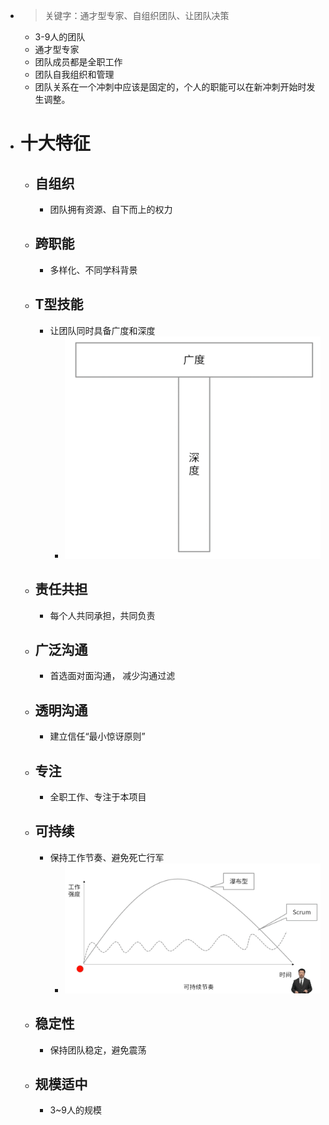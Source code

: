 - > 关键字：通才型专家、自组织团队、让团队决策
	- 3-9人的团队
	- 通才型专家
	- 团队成员都是全职工作
	- 团队自我组织和管理
	- 团队关系在一个冲刺中应该是固定的，个人的职能可以在新冲刺开始时发生调整。
- # 十大特征
	- ## 自组织
		- 团队拥有资源、自下而上的权力
	- ## 跨职能
		- 多样化、不同学科背景
	- ## T型技能
		- 让团队同时具备广度和深度
			- ![image.png](../assets/image_1748394513694_0.png)
	- ## 责任共担
		- 每个人共同承担，共同负责
	- ## 广泛沟通
		- 首选面对面沟通， 减少沟通过滤
	- ## 透明沟通
		- 建立信任“最小惊讶原则”
	- ## 专注
		- 全职工作、专注于本项目
	- ## 可持续
		- 保持工作节奏、避免死亡行军
			- ![image.png](../assets/image_1748394535584_0.png)
	- ## 稳定性
		- 保持团队稳定，避免震荡
	- ## 规模适中
		- 3~9人的规模
